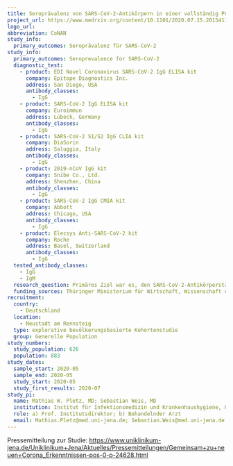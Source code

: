 ```yaml
---
title: Seroprävalenz von SARS-CoV-2-Antikörpern in einer vollständig PCR-untersuchten und unter Quarantäne gestellten Gemeinschaft nach einem COVID-19-Ausbruch - die CoNAN-Studie
project_url: https://www.medrxiv.org/content/10.1101/2020.07.15.20154112v1
logo_url: 
abbreviation: CoNAN
study_info:
  primary_outcomes: Seroprävalenz für SARS-CoV-2
study_info:
  primary_outcomes: Seroprevalence for SARS-CoV-2
  diagnostic_test: 
    - product: EDI Novel Coronavirus SARS-CoV-2 IgG ELISA kit 
      company: Epitope Diagnostics Inc.
      address: San Diego, USA
      antibody_classes:
        - IgG
    - product: SARS-CoV-2 IgG ELISA kit
      company: Euroimmun
      address: Lübeck, Germany
      antibody_classes:
        - IgG   
    - product: SARS-CoV-2 S1/S2 IgG CLIA kit
      company: DiaSorin
      address: Saluggia, Italy
      antibody_classes:
        - IgG 
    - product: 2019-nCoV IgG kit
      company: Snibe Co., Ltd.
      address: Shenzhen, China
      antibody_classes:
        - IgG    
    - product: SARS-CoV-2 IgG CMIA kit
      company: Abbott
      address: Chicago, USA
      antibody_classes:
        - IgG    
    - product: Elecsys Anti-SARS-CoV-2 kit
      company: Roche
      address: Basel, Switzerland
      antibody_classes:
        - IgG 
  tested_antibody_classes:
    - IgG
    - IgM
  research_question: Primäres Ziel war es, den SARS-CoV-2-Antikörperstatus (Serokonversionsrate) der Bevölkerung von Neustadt-am-Rennsteig mit einem definierten Abstand zum Ende der Quarantänezeit zu bestimmen. Der SARS-CoV-2-Antikörperstatus wurde als „positiv“ definiert, wenn die Teilnehmer in ≥ 2 der sechs Antikörpertests ein positives Testergebnis hatten (Details unten); ansonsten wurden die Teilnehmer als „negativ“ eingestuft. Die sekundären Ziele der Studie waren i.) Die Bestimmung der Serokonversionsrate bei Kindern; ii.) mögliche Risikofaktoren für symptomatische vs. asymptomatische Covid19 Verläufe zu bestimmen; iii.) die Rate der Viruspersistenz zu untersuchen (als Teil zukünftiger Follow-up-Bewertungen).
  funding_sources: Thüringer Ministerium für Wirtschaft, Wissenschaft und Digitale Gesellschaft (TMWWDG)
recruitment:
  country:
    - Deutschland
  location:
    - Neustadt am Rennsteig
  type: explorative bevölkerungsbasierte Kohortenstudie
  group: Generelle Population
study_numbers:
  study_population: 626
  population: 883
study_dates:
  sample_start: 2020-05
  sample_end: 2020-05
  study_start: 2020-05
  study_first_results: 2020-07
study_pi:
  name: Mathias W. Pletz, MD; Sebastian Weis, MD
  institution: Institut für Infektionsmedizin und Krankenhaushygiene, Universitätsklinikum Jena, 07747 Jena, Germany
  role: a) Prof. Institutsdirektor; b) Behandelnder Arzt
  email: Mathias.Pletz@med.uni-jena.de; Sebastian.Weis@med.uni-jena.de
---
```


Pressemitteilung zur Studie: https://www.uniklinikum-jena.de/Uniklinikum+Jena/Aktuelles/Pressemitteilungen/Gemeinsam+zu+neuen+Corona_Erkenntnissen-pos-0-p-24628.html
